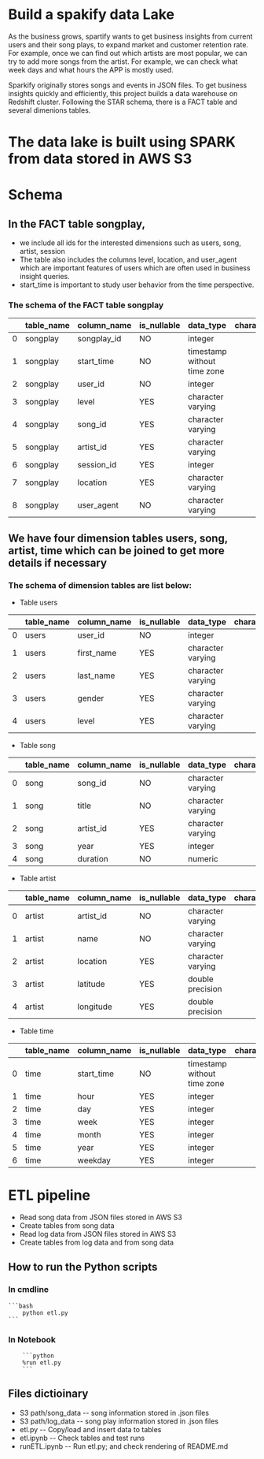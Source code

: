 # Build a spakify data Lake
As the business grows, spartify wants to get business insights from current
users and their song plays, to expand market and customer retention rate. For
example, once we can find out which artists are most popular, we can try to add
more songs from the artist. For example, we can check what week days and what
hours the APP is mostly used.
  
Sparkify originally stores songs and events in JSON files. To get business
insights quickly and efficiently, this project builds a data warehouse on
Redshift cluster. Following the STAR schema, there is a FACT table and several
dimenions tables. 

# The data lake is built using SPARK from data stored in AWS S3

# Schema 

## In the FACT table songplay, 
- we include all ids for the interested dimensions such as
users, song, artist, session
- The table also includes the columns level, location, and user_agent which are important
features of users which are often used in business insight queries.
- start_time is important to study user behavior from the time perspective.


### The schema of the FACT table songplay
|    | table_name   | column_name   | is_nullable   | data_type                   |   character_maximum_length |
|---:|:-------------|:--------------|:--------------|:----------------------------|---------------------------:|
|  0 | songplay     | songplay_id   | NO            | integer                     |                        nan |
|  1 | songplay     | start_time    | NO            | timestamp without time zone |                        nan |
|  2 | songplay     | user_id       | NO            | integer                     |                        nan |
|  3 | songplay     | level         | YES           | character varying           |                         50 |
|  4 | songplay     | song_id       | YES           | character varying           |                        255 |
|  5 | songplay     | artist_id     | YES           | character varying           |                        255 |
|  6 | songplay     | session_id    | YES           | integer                     |                        nan |
|  7 | songplay     | location      | YES           | character varying           |                        255 |
|  8 | songplay     | user_agent    | NO            | character varying           |                       1000 |

## We have four dimension tables users, song, artist, time which can be joined to get more details if necessary

### The schema of dimension tables are list below:
- Table users

|    | table_name   | column_name   | is_nullable   | data_type         |   character_maximum_length |
|---:|:-------------|:--------------|:--------------|:------------------|---------------------------:|
|  0 | users        | user_id       | NO            | integer           |                        nan |
|  1 | users        | first_name    | YES           | character varying |                         50 |
|  2 | users        | last_name     | YES           | character varying |                         50 |
|  3 | users        | gender        | YES           | character varying |                          1 |
|  4 | users        | level         | YES           | character varying |                         50 |

- Table song

|    | table_name   | column_name   | is_nullable   | data_type         |   character_maximum_length |
|---:|:-------------|:--------------|:--------------|:------------------|---------------------------:|
|  0 | song         | song_id       | NO            | character varying |                        255 |
|  1 | song         | title         | NO            | character varying |                       1000 |
|  2 | song         | artist_id     | YES           | character varying |                        255 |
|  3 | song         | year          | YES           | integer           |                        nan |
|  4 | song         | duration      | NO            | numeric           |                        nan |

- Table artist

|    | table_name   | column_name   | is_nullable   | data_type         |   character_maximum_length |
|---:|:-------------|:--------------|:--------------|:------------------|---------------------------:|
|  0 | artist       | artist_id     | NO            | character varying |                        255 |
|  1 | artist       | name          | NO            | character varying |                        255 |
|  2 | artist       | location      | YES           | character varying |                       1000 |
|  3 | artist       | latitude      | YES           | double precision  |                        nan |
|  4 | artist       | longitude     | YES           | double precision  |                        nan |

- Table time

|    | table_name   | column_name   | is_nullable   | data_type                   | character_maximum_length   |
|---:|:-------------|:--------------|:--------------|:----------------------------|:---------------------------|
|  0 | time         | start_time    | NO            | timestamp without time zone |                            |
|  1 | time         | hour          | YES           | integer                     |                            |
|  2 | time         | day           | YES           | integer                     |                            |
|  3 | time         | week          | YES           | integer                     |                            |
|  4 | time         | month         | YES           | integer                     |                            |
|  5 | time         | year          | YES           | integer                     |                            |
|  6 | time         | weekday       | YES           | integer                     |                            |



# ETL pipeline
- Read song data from JSON files stored in AWS S3
- Create tables from song data
- Read log data from JSON files stored in AWS S3
- Create tables from log data and from song data



## How to run the Python scripts

### In cmdline
    
    ```bash
        python etl.py
    ```

### In Notebook
    
        ```python
        %run etl.py
        ```

## Files dictioinary
- S3 path/song_data  -- song information stored in .json files 
- S3 path/log_data   -- song play information stored in .json files
- etl.py          -- Copy/load and insert data to tables
- etl.ipynb      -- Check tables and test runs
- runETL.ipynb -- Run etl.py; and check rendering of README.md